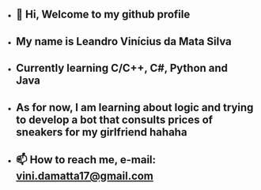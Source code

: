 - ## 👋 Hi, Welcome to my github profile
- ## My name is Leandro Vinícius da Mata Silva
- ## Currently learning C/C++, C#, Python and Java
- ## As for now, I am learning about logic and trying to develop a bot that consults prices of sneakers for my girlfriend hahaha
- ## 📫 How to reach me, e-mail: vini.damatta17@gmail.com


